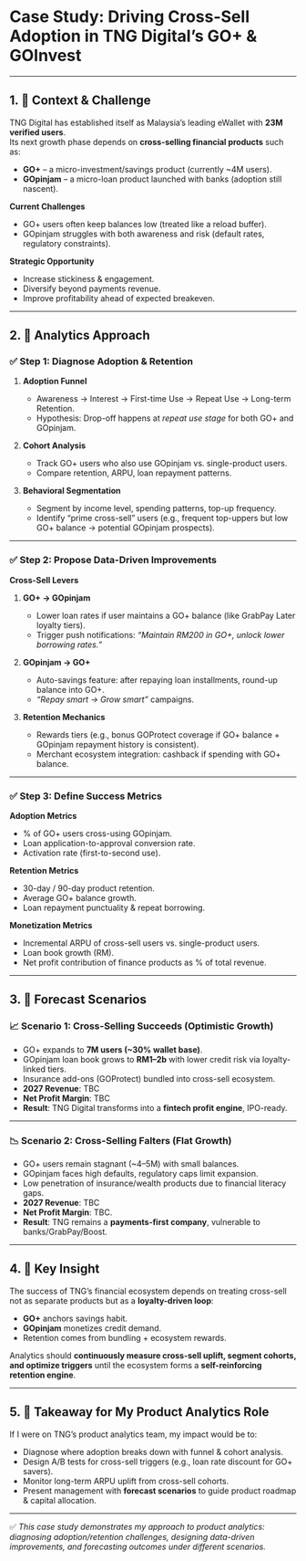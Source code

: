 #  Case Study: Driving Cross-Sell Adoption in TNG Digital’s GO+ & GOInvest

---

## 1.  📌 Context & Challenge

TNG Digital has established itself as Malaysia’s leading eWallet with **23M verified users**.  
Its next growth phase depends on **cross-selling financial products** such as:

- **GO+** – a micro-investment/savings product (currently ~4M users).  
- **GOpinjam** – a micro-loan product launched with banks (adoption still nascent).  

**Current Challenges**
- GO+ users often keep balances low (treated like a reload buffer).  
- GOpinjam struggles with both awareness and risk (default rates, regulatory constraints).  

**Strategic Opportunity**
- Increase stickiness & engagement.  
- Diversify beyond payments revenue.  
- Improve profitability ahead of expected breakeven.  

---

## 2.  📌 Analytics Approach

###  ✅ Step 1: Diagnose Adoption & Retention
1. **Adoption Funnel**
   - Awareness → Interest → First-time Use → Repeat Use → Long-term Retention.  
   - Hypothesis: Drop-off happens at *repeat use stage* for both GO+ and GOpinjam.  

2. **Cohort Analysis**
   - Track GO+ users who also use GOpinjam vs. single-product users.  
   - Compare retention, ARPU, loan repayment patterns.  

3. **Behavioral Segmentation**
   - Segment by income level, spending patterns, top-up frequency.  
   - Identify “prime cross-sell” users (e.g., frequent top-uppers but low GO+ balance → potential GOpinjam prospects).  

---

###  ✅ Step 2: Propose Data-Driven Improvements

**Cross-Sell Levers**
1. **GO+ → GOpinjam**  
   - Lower loan rates if user maintains a GO+ balance (like GrabPay Later loyalty tiers).  
   - Trigger push notifications: *“Maintain RM200 in GO+, unlock lower borrowing rates.”*  

2. **GOpinjam → GO+**  
   - Auto-savings feature: after repaying loan installments, round-up balance into GO+.  
   - *“Repay smart → Grow smart”* campaigns.  

3. **Retention Mechanics**  
   - Rewards tiers (e.g., bonus GOProtect coverage if GO+ balance + GOpinjam repayment history is consistent).  
   - Merchant ecosystem integration: cashback if spending with GO+ balance.  

---

### ✅ Step 3: Define Success Metrics

**Adoption Metrics**
- % of GO+ users cross-using GOpinjam.  
- Loan application-to-approval conversion rate.  
- Activation rate (first-to-second use).  

**Retention Metrics**
- 30-day / 90-day product retention.  
- Average GO+ balance growth.  
- Loan repayment punctuality & repeat borrowing.  

**Monetization Metrics**
- Incremental ARPU of cross-sell users vs. single-product users.  
- Loan book growth (RM).  
- Net profit contribution of finance products as % of total revenue.  

---

## 3.  📌 Forecast Scenarios

### 📈 Scenario 1: Cross-Selling Succeeds (Optimistic Growth)
- GO+ expands to **7M users (~30% wallet base)**.  
- GOpinjam loan book grows to **RM1–2b** with lower credit risk via loyalty-linked tiers.  
- Insurance add-ons (GOProtect) bundled into cross-sell ecosystem.  
- **2027 Revenue**: TBC 
- **Net Profit Margin**: TBC
- **Result**: TNG Digital transforms into a **fintech profit engine**, IPO-ready.  

---

### 📉 Scenario 2: Cross-Selling Falters (Flat Growth)
- GO+ users remain stagnant (~4–5M) with small balances.  
- GOpinjam faces high defaults, regulatory caps limit expansion.  
- Low penetration of insurance/wealth products due to financial literacy gaps.  
- **2027 Revenue**: TBC  
- **Net Profit Margin**: TBC.  
- **Result**: TNG remains a **payments-first company**, vulnerable to banks/GrabPay/Boost.  

---

## 4.  📌 Key Insight

The success of TNG’s financial ecosystem depends on treating cross-sell not as separate products but as a **loyalty-driven loop**:

- **GO+** anchors savings habit.  
- **GOpinjam** monetizes credit demand.  
- Retention comes from bundling + ecosystem rewards.  

Analytics should **continuously measure cross-sell uplift, segment cohorts, and optimize triggers** until the ecosystem forms a **self-reinforcing retention engine**.  

---

## 5.  📌 Takeaway for My Product Analytics Role

If I were on TNG’s product analytics team, my impact would be to:
- Diagnose where adoption breaks down with funnel & cohort analysis.  
- Design A/B tests for cross-sell triggers (e.g., loan rate discount for GO+ savers).  
- Monitor long-term ARPU uplift from cross-sell cohorts.  
- Present management with **forecast scenarios** to guide product roadmap & capital allocation.  

---

✅ *This case study demonstrates my approach to product analytics: diagnosing adoption/retention challenges, designing data-driven improvements, and forecasting outcomes under different scenarios.*
